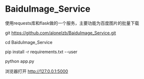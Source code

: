 # BaiduImage_Service

使用requests库和flask做的一个服务，主要功能为百度图片的批量下载

git https://github.com/alonelzb/BaiduImage_Service.git

cd BaiduImage_Service

pip install -r requirements.txt --user

python app.py

浏览器打开
http://127.0.0.1:5000
